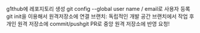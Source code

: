 g1thub에 레포지토리 생성
git config --global user name / email로 사용자 등록
git init을 이용해서 원격저장소에 연결 브랜치: 독립적인 개발 공간
브랜치에서 작업 후 개인 원격 저장소에 commit/pushgit
PR로 중앙 원격 저장소에 반영 요청!